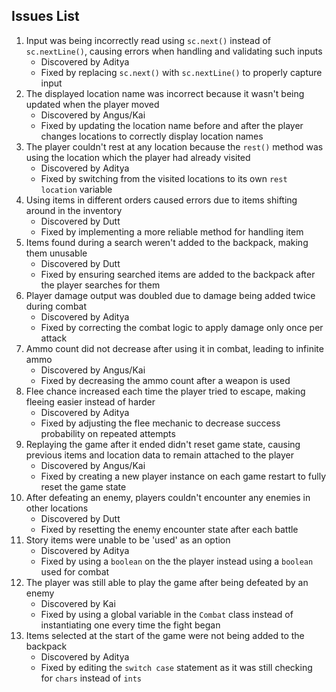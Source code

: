 ## Issues List
1. Input was being incorrectly read using `sc.next()` instead of `sc.nextLine()`, causing errors when handling and validating such inputs
	- Discovered by Aditya
	- Fixed by replacing `sc.next()` with `sc.nextLine()` to properly capture  input
2. The displayed location name was incorrect because it wasn't being updated when the player moved
	- Discovered by Angus/Kai
	- Fixed by updating the location name before and after the player changes locations to correctly display location names
3. The player couldn't rest at any location because the `rest()` method was using the location which the player had already visited
	- Discovered by Aditya
	- Fixed by switching from the visited locations to its own `rest location` variable
4. Using items in different orders caused errors due to items shifting around in the inventory
	- Discovered by Dutt
	- Fixed by implementing a more reliable method for handling item
5. Items found during a search weren't added to the backpack, making them unusable
	- Discovered by Dutt
	- Fixed by ensuring searched items are added to the backpack after the player searches for them
6. Player damage output was doubled due to damage being added twice during combat
	- Discovered by Aditya
	- Fixed by correcting the combat logic to apply damage only once per attack
7. Ammo count did not decrease after using it in combat, leading to infinite ammo
	- Discovered by Angus/Kai
	- Fixed by decreasing the ammo count after a weapon is used
8. Flee chance increased each time the player tried to escape, making fleeing easier instead of harder
	- Discovered by Aditya
	- Fixed by adjusting the flee mechanic to decrease success probability on repeated attempts
9. Replaying the game after it ended didn't reset game state, causing previous items and location data to remain attached to the player
	- Discovered by Angus/Kai
	- Fixed by creating a new player instance on each game restart to fully reset the game state
10. After defeating an enemy, players couldn't encounter any enemies in other locations
	- Discovered by Dutt
	- Fixed by resetting the enemy encounter state after each battle
11. Story items were unable to be 'used' as an option
	- Discovered by Aditya
	- Fixed by using a `boolean` on the the player instead using a `boolean` used for combat
12. The player was still able to play the game after being defeated by an enemy
	- Discovered by Kai
	- Fixed by using a global variable in the `Combat` class instead of instantiating one every time the fight began
13. Items selected at the start of the game were not being added to the backpack
	- Discovered by Aditya
	- Fixed by editing the `switch case` statement as it was still checking for `chars` instead of `ints`